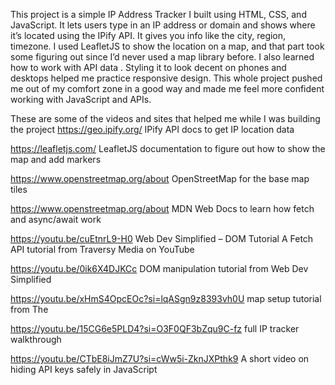 This project is a simple IP Address Tracker I built using HTML, CSS, and JavaScript. It lets users type in an IP address or domain and shows where it’s located using the IPify API. It gives you info like the city, region, timezone. I used LeafletJS to show the location on a map, and that part took some figuring out since I’d never used a map library before. I also learned how to work with API data . Styling it to look decent on phones and desktops helped me practice responsive design. This whole project pushed me out of my comfort zone in a good way and made me feel more confident working with JavaScript and APIs.

These are some of the videos and sites that helped me while I was building the project
https://geo.ipify.org/ IPify API docs to get IP location data

https://leafletjs.com/ LeafletJS documentation to figure out how to show the map and add markers

https://www.openstreetmap.org/about OpenStreetMap for the base map tiles

https://www.openstreetmap.org/about MDN Web Docs to learn how fetch and async/await work

https://youtu.be/cuEtnrL9-H0 Web Dev Simplified – DOM Tutorial  A Fetch API tutorial from Traversy Media on YouTube

https://youtu.be/0ik6X4DJKCc DOM manipulation tutorial from Web Dev Simplified

https://youtu.be/xHmS4OpcEOc?si=lqASgn9z8393vh0U  map setup tutorial from The 

https://youtu.be/15CG6e5PLD4?si=O3F0QF3bZqu9C-fz  full IP tracker walkthrough 

https://youtu.be/CTbE8iJmZ7U?si=cWw5i-ZknJXPthk9 A short video on hiding API keys safely in JavaScript
